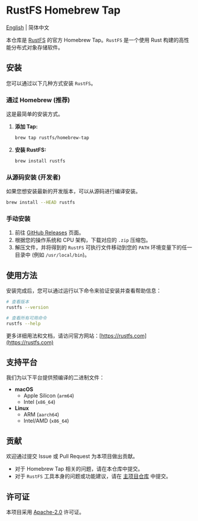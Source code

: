 # RustFS Homebrew Tap

[English](README.md) | 简体中文

本仓库是 [RustFS](https://github.com/rustfs/rustfs) 的官方 Homebrew Tap。`RustFS` 是一个使用 Rust 构建的高性能分布式对象存储软件。

## 安装

您可以通过以下几种方式安装 `RustFS`。

### 通过 Homebrew (推荐)

这是最简单的安装方式。

1. **添加 Tap:**
   ```sh
   brew tap rustfs/homebrew-tap
   ```

2. **安装 RustFS:**
   ```sh
   brew install rustfs
   ```

### 从源码安装 (开发者)

如果您想安装最新的开发版本，可以从源码进行编译安装。

```sh
brew install --HEAD rustfs
```

### 手动安装

1. 前往 [GitHub Releases](https://github.com/rustfs/rustfs/releases) 页面。
2. 根据您的操作系统和 CPU 架构，下载对应的 `.zip` 压缩包。
3. 解压文件，并将得到的 `RustFS` 可执行文件移动到您的 `PATH` 环境变量下的任一目录中 (例如 `/usr/local/bin`)。

## 使用方法

安装完成后，您可以通过运行以下命令来验证安装并查看帮助信息：

```sh
# 查看版本
rustfs --version

# 查看所有可用命令
rustfs --help
```

更多详细用法和文档，请访问官方网站：[https://rustfs.com](https://rustfs.com)

## 支持平台

我们为以下平台提供预编译的二进制文件：

- **macOS**
    - Apple Silicon (`arm64`)
    - Intel (`x86_64`)
- **Linux**
    - ARM (`aarch64`)
    - Intel/AMD (`x86_64`)

## 贡献

欢迎通过提交 Issue 或 Pull Request 为本项目做出贡献。

- 对于 Homebrew Tap 相关的问题，请在本仓库中提交。
- 对于 `RustFS` 工具本身的问题或功能建议，请在 [主项目仓库](https://github.com/rustfs/rustfs) 中提交。

## 许可证

本项目采用 [Apache-2.0](LICENSE) 许可证。